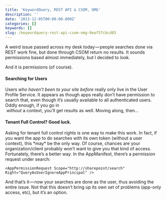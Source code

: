 ```yaml
---
title: 'KeywordQuery, REST API & CSOM, OMG'
description: ''
date: '2013-12-05T00:00:00.000Z'
categories: []
keywords: []
slug: /keywordquery-rest-api-csom-omg-8eaf57cbcd03
---
```


A weird issue passed across my desk today — people searches done via REST work fine, but done through CSOM return no results. It sounds permissions based almost immediately, but I decided to look.

And it is permissions (of course).

#### Searching for Users

Users _who haven’t been to your site before_ really only live in the User Profile Service. It appears as though apps really don’t have permission to search that, even though it’s usually available to all authenticated users. Oddly enough, if you go in   
 _without_ a context, you’ll get results as well. Moving along, then…

#### Tenant Full Control? Good luck.

Asking for tenant full control rights is one way to make this work. In fact, if you want the app to do searches with its own token (without a user context), this \*may\* be the only way. Of course, chances are your organization/client probably won’t want to give you that kind of access. Fortunately, there’s a better way. In the AppManifest, there’s a permission request under search:

`<AppPermissionRequest Scope="http://sharepoint/search" Right="QueryAsUserIgnoreAppPrincipal" />`

And that’s it — now your searches are done as the user, thus avoiding the entire issue. Not that this doesn’t bring up its own set of problems (app-only access, etc), but it’s an option.
